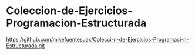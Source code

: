 # Coleccion-de-Ejercicios-Programacion-Estructurada
https://github.com/mikefuentesuax/Colecci-n-de-Ejercicios-Programaci-n-Estructurada.git
